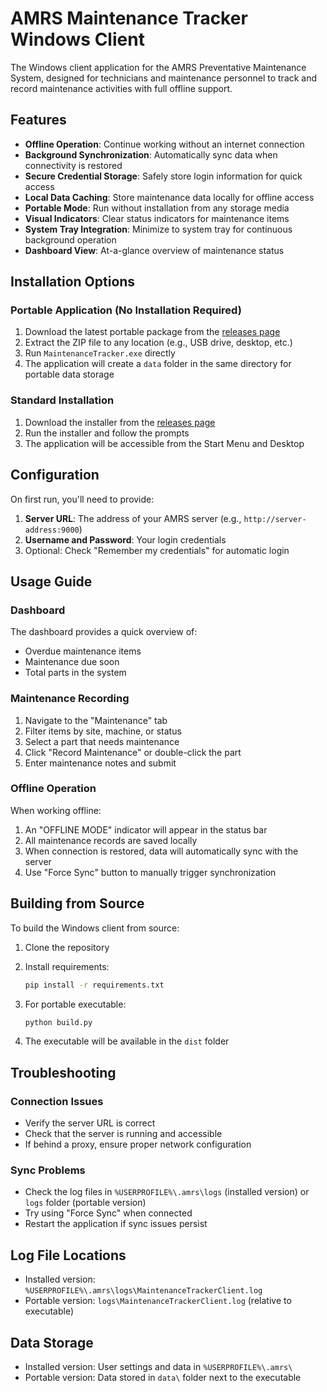 # AMRS Maintenance Tracker Windows Client

The Windows client application for the AMRS Preventative Maintenance System, designed for technicians and maintenance personnel to track and record maintenance activities with full offline support.

## Features

- **Offline Operation**: Continue working without an internet connection
- **Background Synchronization**: Automatically sync data when connectivity is restored
- **Secure Credential Storage**: Safely store login information for quick access
- **Local Data Caching**: Store maintenance data locally for offline access
- **Portable Mode**: Run without installation from any storage media
- **Visual Indicators**: Clear status indicators for maintenance items
- **System Tray Integration**: Minimize to system tray for continuous background operation
- **Dashboard View**: At-a-glance overview of maintenance status

## Installation Options

### Portable Application (No Installation Required)

1. Download the latest portable package from the [releases page](https://github.com/yourusername/AMRS-Preventative-Maintenance/releases)
2. Extract the ZIP file to any location (e.g., USB drive, desktop, etc.)
3. Run `MaintenanceTracker.exe` directly
4. The application will create a `data` folder in the same directory for portable data storage

### Standard Installation

1. Download the installer from the [releases page](https://github.com/yourusername/AMRS-Preventative-Maintenance/releases)
2. Run the installer and follow the prompts
3. The application will be accessible from the Start Menu and Desktop

## Configuration

On first run, you'll need to provide:
1. **Server URL**: The address of your AMRS server (e.g., `http://server-address:9000`)
2. **Username and Password**: Your login credentials
3. Optional: Check "Remember my credentials" for automatic login

## Usage Guide

### Dashboard

The dashboard provides a quick overview of:
- Overdue maintenance items
- Maintenance due soon
- Total parts in the system

### Maintenance Recording

1. Navigate to the "Maintenance" tab
2. Filter items by site, machine, or status
3. Select a part that needs maintenance
4. Click "Record Maintenance" or double-click the part
5. Enter maintenance notes and submit

### Offline Operation

When working offline:
1. An "OFFLINE MODE" indicator will appear in the status bar
2. All maintenance records are saved locally
3. When connection is restored, data will automatically sync with the server
4. Use "Force Sync" button to manually trigger synchronization

## Building from Source

To build the Windows client from source:

1. Clone the repository
2. Install requirements:
   ```bash
   pip install -r requirements.txt
   ```

3. For portable executable:
   ```bash
   python build.py
   ```

4. The executable will be available in the `dist` folder

## Troubleshooting

### Connection Issues
- Verify the server URL is correct
- Check that the server is running and accessible
- If behind a proxy, ensure proper network configuration

### Sync Problems
- Check the log files in `%USERPROFILE%\.amrs\logs` (installed version) or `logs` folder (portable version)
- Try using "Force Sync" when connected
- Restart the application if sync issues persist

## Log File Locations

- Installed version: `%USERPROFILE%\.amrs\logs\MaintenanceTrackerClient.log`
- Portable version: `logs\MaintenanceTrackerClient.log` (relative to executable)

## Data Storage

- Installed version: User settings and data in `%USERPROFILE%\.amrs\`
- Portable version: Data stored in `data\` folder next to the executable
